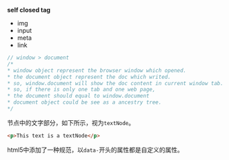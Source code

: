 **self closed tag**

- img
- input
- meta
- link

```js
// window > document
/*
* window object represent the browser window which opened.
* the document object represent the doc which writed.
* so, window.document will show the doc content in current window tab.
* so, if there is only one tab and one web page,
* the document should equal to window.document
* document object could be see as a ancestry tree.
*/
```

节点中的文字部分，如下所示，视为`textNode`。

```html
<p>This text is a textNode</p>
```

html5中添加了一种规范，以`data-`开头的属性都是自定义的属性。